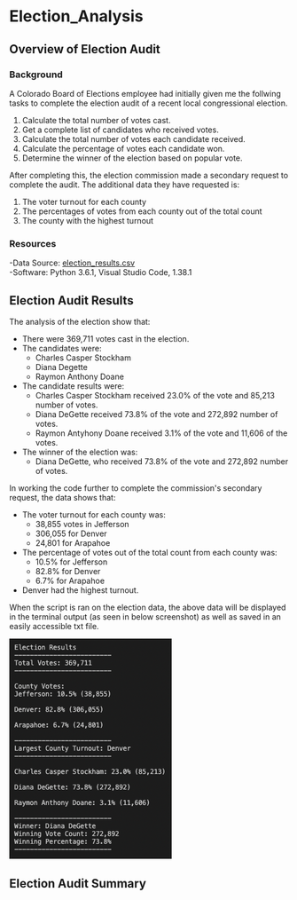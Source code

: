 # Election_Analysis

## Overview of Election Audit
### Background 
A Colorado Board of Elections employee had initially given me the follwing tasks to complete the election audit of a recent local congressional election.

1. Calculate the total number of votes cast.
2. Get a complete list of candidates who received votes.
3. Calculate the total number of votes each candidate received.
4. Calculate the percentage of votes each candidate won.
5. Determine the winner of the election based on popular vote.

After completing this, the election commission made a secondary request to complete the audit.  The additional data they have requested is:
1. The voter turnout for each county
2. The percentages of votes from each county out of the total count
3. The county with the highest turnout

### Resources
-Data Source: [election_results.csv](https://github.com/Bulzeye89/Election_Analysis/blob/main/Resources/election_results.csv)<br />
-Software: Python 3.6.1, Visual Studio Code, 1.38.1

## Election Audit Results
The analysis of the election show that:
- There were 369,711 votes cast in the election.
- The candidates were:
  - Charles Casper Stockham
  - Diana Degette
  - Raymon Anthony Doane
- The candidate results were:
  - Charles Casper Stockham received 23.0% of the vote and 85,213 number of votes.
  - Diana DeGette received 73.8% of the vote and 272,892 number of votes.
  - Raymon Antyhony Doane received 3.1% of the vote and 11,606 of the votes.<br />
- The winner of the election was:
  - Diana DeGette, who received 73.8% of the vote and 272,892 number of votes.

In working the code further to complete the commission's secondary request, the data shows that:
- The voter turnout for each county was:
  - 38,855 votes in Jefferson
  - 306,055 for Denver
  - 24,801 for Arapahoe
- The percentage of votes out of the total count from each county was:
  - 10.5% for Jefferson
  - 82.8% for Denver
  - 6.7% for Arapahoe
- Denver had the highest turnout.  

When the script is ran on the election data, the above data will be displayed in the terminal output (as seen in below screenshot) as well as saved in an easily accessible txt file.  

![terminal output](https://github.com/Bulzeye89/Election_Analysis/blob/main/Resources/Election-Analysis-terminal-output.png)



## Election Audit Summary




